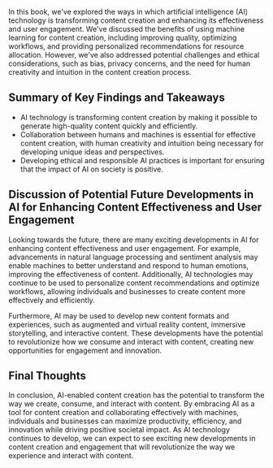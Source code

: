 
In this book, we've explored the ways in which artificial intelligence (AI) technology is transforming content creation and enhancing its effectiveness and user engagement. We've discussed the benefits of using machine learning for content creation, including improving quality, optimizing workflows, and providing personalized recommendations for resource allocation. However, we've also addressed potential challenges and ethical considerations, such as bias, privacy concerns, and the need for human creativity and intuition in the content creation process.

Summary of Key Findings and Takeaways
-------------------------------------

* AI technology is transforming content creation by making it possible to generate high-quality content quickly and efficiently.
* Collaboration between humans and machines is essential for effective content creation, with human creativity and intuition being necessary for developing unique ideas and perspectives.
* Developing ethical and responsible AI practices is important for ensuring that the impact of AI on society is positive.

Discussion of Potential Future Developments in AI for Enhancing Content Effectiveness and User Engagement
---------------------------------------------------------------------------------------------------------

Looking towards the future, there are many exciting developments in AI for enhancing content effectiveness and user engagement. For example, advancements in natural language processing and sentiment analysis may enable machines to better understand and respond to human emotions, improving the effectiveness of content. Additionally, AI technologies may continue to be used to personalize content recommendations and optimize workflows, allowing individuals and businesses to create content more effectively and efficiently.

Furthermore, AI may be used to develop new content formats and experiences, such as augmented and virtual reality content, immersive storytelling, and interactive content. These developments have the potential to revolutionize how we consume and interact with content, creating new opportunities for engagement and innovation.

Final Thoughts
--------------

In conclusion, AI-enabled content creation has the potential to transform the way we create, consume, and interact with content. By embracing AI as a tool for content creation and collaborating effectively with machines, individuals and businesses can maximize productivity, efficiency, and innovation while driving positive societal impact. As AI technology continues to develop, we can expect to see exciting new developments in content creation and engagement that will revolutionize the way we experience and interact with content.

